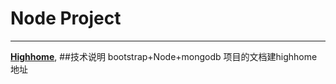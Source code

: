 # Node Project

---
 [**Highhome**](https://github.com/runkingzhang/highhome), 
##技术说明
bootstrap+Node+mongodb
项目的文档建highhome地址






  
 
